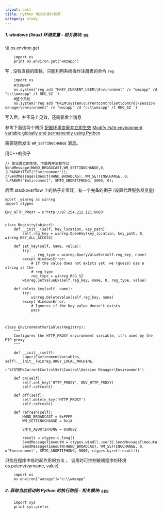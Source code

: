 ```yaml
---
layout: post
title: Python 常用小技巧积累
category: study
---
```



##### 1. windows \(linux\) 环境变量    - 相关模块: [os][] 

读 os.environ.get

        import os
        print os.environ.get("wmzapp")
            
写  , 没有直接的函数，只能利用系统操作注册表的命令 `reg`

        import os
        #当前用户
        os.system('reg add "HKEY_CURRENT_USER\\Environment" /v "wmzapp" /d "c:\\wmzapp" /t REG_SZ ')        
        #整个系统
        os.system('reg add "HKLM\system\currentcontrolset\control\session manager\environment" /v "wmzapp" /d "c:\\wmzapp" /t REG_SZ ')
        

写入后，并不马上见效，还需要发个消息

参考下面这两个网页 [配置环境变量并立即生效](http://www.gxnnsz.com/forum.php?mod=viewthread&tid=13830)   [Modify `PATH` environment variable globally and permanently using Python](http://stackoverflow.com/questions/7914505/modify-path-environment-variable-globally-and-permanently-using-python)

需要随后发出 `WM_SETTINGCHANGE` 消息。

用C++的例子

    // 使设置立即生效，下面两种法都可以
    SendMessage(HWND_BROADCAST,WM_SETTINGCHANGE,0,(LPARAM)TEXT("Environment"));
    //SendMessageTimeout(HWND_BROADCAST, WM_SETTINGCHANGE, 0, (LPARAM)"Environment", SMTO_ABORTIFHUNG, 5000, 0);


后面 stackoverflow 上的帖子非常好，有一个完备的例子 (设置代理服务器变量)

    mport _winreg as winreg
    import ctypes
    
    ENV_HTTP_PROXY = u'http://87.254.212.121:8080'
    
    
    class Registry(object):
        def __init__(self, key_location, key_path):
            self.reg_key = winreg.OpenKey(key_location, key_path, 0, winreg.KEY_ALL_ACCESS)
    
        def set_key(self, name, value):
            try:
                _, reg_type = winreg.QueryValueEx(self.reg_key, name)
            except WindowsError:
                # If the value does not exists yet, we (guess) use a string as the
                # reg_type
                reg_type = winreg.REG_SZ
            winreg.SetValueEx(self.reg_key, name, 0, reg_type, value)
    
        def delete_key(self, name):
            try:
                winreg.DeleteValue(self.reg_key, name)
            except WindowsError:
                # Ignores if the key value doesn't exists
                pass
    
    
    
    class EnvironmentVariables(Registry):
        """
        Configures the HTTP_PROXY environment variable, it's used by the PIP proxy
        """
    
        def __init__(self):
            super(EnvironmentVariables, self).__init__(winreg.HKEY_LOCAL_MACHINE,
                                                       r'SYSTEM\CurrentControlSet\Control\Session Manager\Environment')
    
        def on(self):
            self.set_key('HTTP_PROXY', ENV_HTTP_PROXY)
            self.refresh()
    
        def off(self):
            self.delete_key('HTTP_PROXY')
            self.refresh()
    
        def refresh(self):
            HWND_BROADCAST = 0xFFFF
            WM_SETTINGCHANGE = 0x1A
    
            SMTO_ABORTIFHUNG = 0x0002
    
            result = ctypes.c_long()
            SendMessageTimeoutW = ctypes.windll.user32.SendMessageTimeoutW
            SendMessageTimeoutW(HWND_BROADCAST, WM_SETTINGCHANGE, 0, u'Environment', SMTO_ABORTIFHUNG, 5000, ctypes.byref(result));
        



只能在程序中临时起作用的方法 ， 调用时可控制被调程序的环境 os.putenv(varname, value)

        import os
        os.environ["wmzapp"]="c:\\wmzapp"



##### 2. 获取当前启动的 Python 的执行路径    - 相关模块: [sys][] 

        import sys
        print sys.prefix







[os]:http://docs.python.org/release/3.1.5/library/os.html
[sys]:http://docs.python.org/release/3.1.5/library/sys.html
